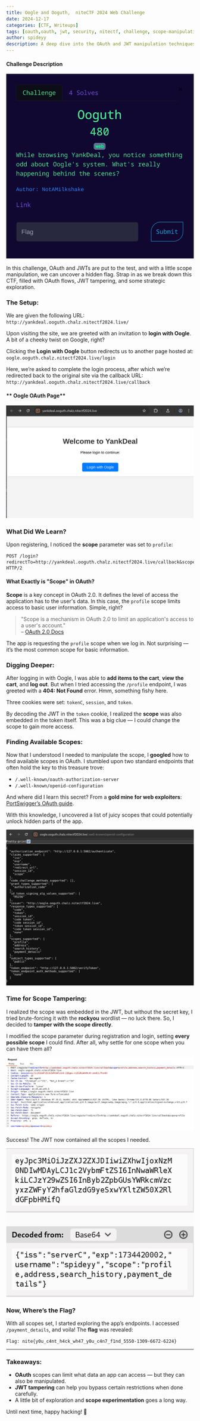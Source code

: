 ```yaml
---
title: Oogle and Ooguth,  niteCTF 2024 Web Challenge
date: 2024-12-17
categories: [CTF, Writeups]
tags: [oauth,oauth, jwt, security, nitectf, challenge, scope-manipulation]
author: spideyy
description: A deep dive into the OAuth and JWT manipulation techniques used in the Oogle and Ooguth CTF challenge, and how scope tampering can lead to uncovering hidden flags.
---
```




#### **Challenge Description**

![Challenge description](/assets/images/Pasted%20image%2020241217120045.png)

In this challenge, OAuth and JWTs are put to the test, and with a little scope manipulation, we can uncover a hidden flag. Strap in as we break down this CTF, filled with OAuth flows, JWT tampering, and some strategic exploration.

### **The Setup:**

We are given the following URL:  
`http://yankdeal.ooguth.chalz.nitectf2024.live/`

Upon visiting the site, we are greeted with an invitation to **login with Oogle**. A bit of a cheeky twist on Google, right?



Clicking the **Login with Oogle** button redirects us to another page hosted at:  
`oogle.ooguth.chalz.nitectf2024.live/login`

Here, we’re asked to complete the login process, after which we’re redirected back to the original site via the callback URL: `http://yankdeal.ooguth.chalz.nitectf2024.live/callback`

#### ** Oogle OAuth Page**

![oogle Login](/assets/images/Pasted%20image%2020241217120440.png)

### **What Did We Learn?**

Upon registering, I noticed the **scope** parameter was set to `profile`:


```
POST /login?redirectTo=http://yankdeal.ooguth.chalz.nitectf2024.live/callback&scope=profile HTTP/2
```

#### **What Exactly is "Scope" in OAuth?**

**Scope** is a key concept in OAuth 2.0. It defines the level of access the application has to the user's data. In this case, the `profile` scope limits access to basic user information. Simple, right?

> "Scope is a mechanism in OAuth 2.0 to limit an application's access to a user's account."  
> – [OAuth 2.0 Docs](https://oauth.net/2/scope/)

The app is requesting the `profile` scope when we log in. Not surprising — it’s the most common scope for basic information.

### **Digging Deeper:**

After logging in with Oogle, I was able to **add items to the cart**, **view the cart**, and **log out**. But when I tried accessing the `/profile` endpoint, I was greeted with a **404: Not Found** error. Hmm, something fishy here.

Three cookies were set: `tokenC`, `session`, and `token`.

By decoding the JWT in the `token` cookie, I realized the **scope** was also embedded in the token itself. This was a big clue — I could change the scope to gain more access.

### **Finding Available Scopes:**

Now that I understood I needed to manipulate the scope, I **googled** how to find available scopes in OAuth. I stumbled upon two standard endpoints that often hold the key to this treasure trove:

- `/.well-known/oauth-authorization-server`
- `/.well-known/openid-configuration`

And where did I learn this secret? From a **gold mine for web exploiters**:  
[PortSwigger’s OAuth guide](https://portswigger.net/web-security/oauth).

With this knowledge, I uncovered a list of juicy scopes that could potentially unlock hidden parts of the app.

![/.well-known/openid-configuration got scopes](/assets/images/Pasted%20image%2020241217123951.png)

### **Time for Scope Tampering:**

I realized the scope was embedded in the JWT, but without the secret key, I tried brute-forcing it with the **rockyou** wordlist — no luck there. So, I decided to **tamper with the scope directly**.

I modified the scope parameter during registration and login, setting **every possible scope** I could find. After all, why settle for one scope when you can have them all?

![Setting every scopes](/assets/images/Pasted%20image%2020241217124407.png)

Success! The JWT now contained all the scopes I needed.

![Decoded JWT](/assets/images/Pasted%20image%2020241217124556.png)

### **Now, Where’s the Flag?**

With all scopes set, I started exploring the app’s endpoints. I accessed `/payment_details`, and voila! The **flag** was revealed:



```
Flag: nite{y0u_c4nt_h4ck_wh47_y0u_c4n7_f1nd_5550-1309-6672-6224}
```

---

### **Takeaways:**

- **OAuth** scopes can limit what data an app can access — but they can also be manipulated.
- **JWT tampering** can help you bypass certain restrictions when done carefully.
- A little bit of exploration and **scope experimentation** goes a long way.

Until next time, happy hacking! 👾  

